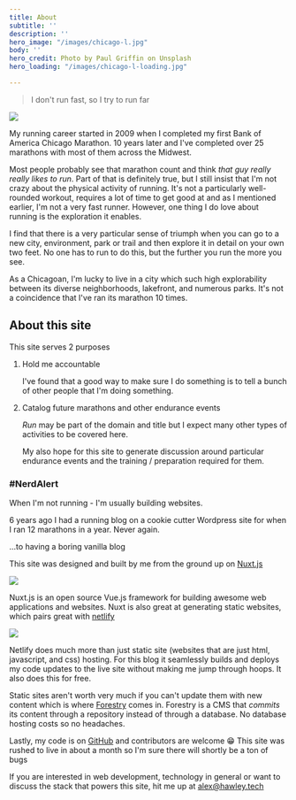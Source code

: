 ```yaml
---
title: About
subtitle: ''
description: ''
hero_image: "/images/chicago-l.jpg"
body: ''
hero_credit: Photo by Paul Griffin on Unsplash
hero_loading: "/images/chicago-l-loading.jpg"

---
```

> I don't run fast, so I try to run far

![](/images/about-photo-1.jpg)

My running career started in 2009 when I completed my first Bank of America Chicago Marathon. 10 years later and I've completed over 25 marathons with most of them across the Midwest.

Most people probably see that marathon count and think _that guy really really likes to run_. Part of that is definitely true, but I still insist that I'm not crazy about the physical activity of running.  It's not a particularly well-rounded workout, requires a lot of time to get good at and as I mentioned earlier, I'm not a very fast runner. However, one thing I do love about running is the exploration it enables.

I find that there is a very particular sense of triumph when you can go to a new city, environment, park or trail and then explore it in detail on your own two feet. No one has to run to do this, but the further you run the more you see.

As a Chicagoan, I'm lucky to live in a city which such high explorability between its diverse neighborhoods, lakefront, and numerous parks. It's not a coincidence that I've ran its marathon 10 times.

## About this site

This site serves 2 purposes

1. Hold me accountable

   I've found that a good way to make sure I do something is to tell a bunch of other people that I'm doing something.
2. Catalog future marathons and other endurance events

   _Run_ may be part of the domain and title but I expect many other types of activities to be covered here.

   My also hope for this site to generate discussion around particular endurance events and the training / preparation required for them.

### #NerdAlert

When I'm not running - I'm usually building websites.

6 years ago I had a running blog on a cookie cutter Wordpress site for when I ran 12 marathons in a year. Never again.

...to having a boring vanilla blog

This site was designed and built by me from the ground up on [Nuxt.js](https://nuxtjs.org/ "Nuxt.js")

![](https://nuxtjs.org/logos/nuxt-icon-white.png)

Nuxt.js is an open source Vue.js framework for building awesome web applications and websites. Nuxt is also great at generating static websites, which pairs great with [netlify](https://netlify.com "Netlify")

![](https://www.netlify.com/img/press/logos/full-logo-light.png)

Netlify does much more than just static site (websites that are just html, javascript, and css) hosting. For this blog it seamlessly builds and deploys my code updates to the live site without making me jump through hoops. It also does this for free.

Static sites aren't worth very much if you can't update them with new content which is where [Forestry](https://forestry.io "Forestry.io") comes in. Forestry is a CMS that _commits_ its content through a repository instead of through a database. No database hosting costs so no headaches.

Lastly, my code is on [GitHub](https://github.com/ah100101/chasing-alex-run "GitHub") and contributors are welcome 😁 This site was rushed to live in about a month so I'm sure there will shortly be a ton of bugs

If you are interested in web development, technology in general or want to discuss the stack that powers this site, hit me up at [alex@hawley.tech](mailto:alex@hawley.tech)